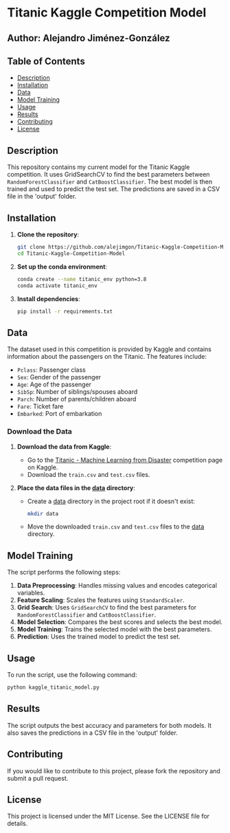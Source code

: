 # Titanic Kaggle Competition Model

## Author: Alejandro Jiménez-González

## Table of Contents
- [Description](#description)
- [Installation](#installation)
- [Data](#data)
- [Model Training](#model-training)
- [Usage](#usage)
- [Results](#results)
- [Contributing](#contributing)
- [License](#license)

## Description
This repository contains my current model for the Titanic Kaggle competition. It uses GridSearchCV to find the best parameters between `RandomForestClassifier` and `CatBoostClassifier`. The best model is then trained and used to predict the test set. The predictions are saved in a CSV file in the 'output' folder.

## Installation
1. **Clone the repository**:
    ```sh
    git clone https://github.com/alejimgon/Titanic-Kaggle-Competition-Model.git
    cd Titanic-Kaggle-Competition-Model
    ```

2. **Set up the conda environment**:
    ```sh
    conda create --name titanic_env python=3.8
    conda activate titanic_env
    ```

3. **Install dependencies**:
    ```sh
    pip install -r requirements.txt
    ```

## Data
The dataset used in this competition is provided by Kaggle and contains information about the passengers on the Titanic. The features include:

- `Pclass`: Passenger class
- `Sex`: Gender of the passenger
- `Age`: Age of the passenger
- `SibSp`: Number of siblings/spouses aboard
- `Parch`: Number of parents/children aboard
- `Fare`: Ticket fare
- `Embarked`: Port of embarkation

### Download the Data
1. **Download the data from Kaggle**:
    - Go to the [Titanic - Machine Learning from Disaster](https://www.kaggle.com/c/titanic/data) competition page on Kaggle.
    - Download the `train.csv` and `test.csv` files.

2. **Place the data files in the [data](http://_vscodecontentref_/0) directory**:
    - Create a [data](http://_vscodecontentref_/1) directory in the project root if it doesn't exist:
      ```sh
      mkdir data
      ```
    - Move the downloaded `train.csv` and `test.csv` files to the [data](http://_vscodecontentref_/2) directory.

## Model Training
The script performs the following steps:
1. **Data Preprocessing**: Handles missing values and encodes categorical variables.
2. **Feature Scaling**: Scales the features using `StandardScaler`.
3. **Grid Search**: Uses `GridSearchCV` to find the best parameters for `RandomForestClassifier` and `CatBoostClassifier`.
4. **Model Selection**: Compares the best scores and selects the best model.
5. **Model Training**: Trains the selected model with the best parameters.
6. **Prediction**: Uses the trained model to predict the test set.

## Usage
To run the script, use the following command:
```sh
python kaggle_titanic_model.py
```

## Results
The script outputs the best accuracy and parameters for both models. It also saves the predictions in a CSV file in the 'output' folder.

## Contributing
If you would like to contribute to this project, please fork the repository and submit a pull request.

## License
This project is licensed under the MIT License. See the LICENSE file for details.
